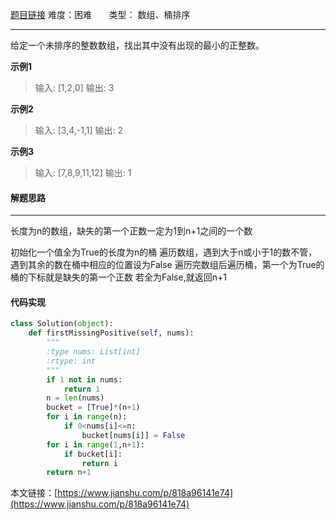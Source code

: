  [题目链接](https://leetcode-cn.com/problems/first-missing-positive/)
难度：困难          &nbsp;&nbsp;&nbsp;&nbsp;&nbsp;&nbsp;类型：  数组、桶排序
***
 给定一个未排序的整数数组，找出其中没有出现的最小的正整数。

 
**示例1**
> 输入: [1,2,0]
输出: 3

**示例2**
>输入: [3,4,-1,1]
输出: 2

**示例3**
>输入: [7,8,9,11,12]
输出: 1

#### 解题思路
***
 长度为n的数组，缺失的第一个正数一定为1到n+1之间的一个数

初始化一个值全为True的长度为n的桶
遍历数组，遇到大于n或小于1的数不管，遇到其余的数在桶中相应的位置设为False
遍历完数组后遍历桶，第一个为True的桶的下标就是缺失的第一个正数
若全为False,就返回n+1

#### 代码实现
```python
class Solution(object):
    def firstMissingPositive(self, nums):
        """
        :type nums: List[int]
        :rtype: int
        """
        if 1 not in nums:
            return 1
        n = len(nums)
        bucket = [True]*(n+1)
        for i in range(n):
            if 0<nums[i]<=n:
                bucket[nums[i]] = False
        for i in range(1,n+1):
            if bucket[i]:
                return i
        return n+1
```

本文链接：[https://www.jianshu.com/p/818a96141e74](https://www.jianshu.com/p/818a96141e74)
